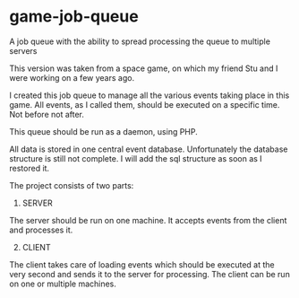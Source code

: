 game-job-queue
==============

A job queue with the ability to spread processing the queue to multiple servers


This version was taken from a space game, on which my friend Stu and I were working on a few years ago.

I created this job queue to manage all the various events taking place in this game. All events, as I called them,  should be executed on a specific time. Not before not after.

This queue should be run as a daemon, using PHP.

All data is stored in one central event database. Unfortunately the database structure is still not complete. I will add the sql structure as soon as I restored it.

The project consists of two parts:

1. SERVER
  
The server should be run on one machine. It accepts events from the client and processes it.
 
2. CLIENT
 
The client takes care of loading events which should be executed at the very second and sends it to the server for processing. The client can be run on one or multiple machines. 

